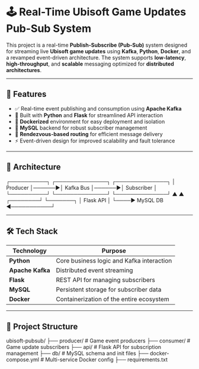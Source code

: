 # 🕹️ Real-Time Ubisoft Game Updates Pub-Sub System

This project is a real-time **Publish-Subscribe (Pub-Sub)** system designed for streaming live **Ubisoft game updates** using **Kafka**, **Python**, **Docker**, and a revamped event-driven architecture. The system supports **low-latency**, **high-throughput**, and **scalable** messaging optimized for **distributed architectures**.

---

## 🚀 Features

- ✅ Real-time event publishing and consumption using **Apache Kafka**
- 🐍 Built with **Python** and **Flask** for streamlined API interaction
- 🐳 **Dockerized** environment for easy deployment and isolation
- 💾 **MySQL** backend for robust subscriber management
- 🔀 **Rendezvous-based routing** for efficient message delivery
- ⚡ Event-driven design for improved scalability and fault tolerance

---

## 🧱 Architecture

 ┌──────────┐       ┌──────────────┐       ┌──────────────┐
 │ Producer │──────▶│   Kafka Bus  │──────▶│  Subscriber  │
 └──────────┘       └──────────────┘       └──────────────┘
                       ▲          ▲
              ┌────────┘          └───────┐
              │       Flask API           │
              └────▶ MySQL DB ◀───────────┘




---

## 🛠️ Tech Stack

| Technology     | Purpose                                      |
|----------------|----------------------------------------------|
| **Python**     | Core business logic and Kafka interaction   |
| **Apache Kafka** | Distributed event streaming               |
| **Flask**      | REST API for managing subscribers            |
| **MySQL**      | Persistent storage for subscriber data       |
| **Docker**     | Containerization of the entire ecosystem     |

---

## 📂 Project Structure

ubisoft-pubsub/
├── producer/             # Game event producers
├── consumer/             # Game update subscribers
├── api/                  # Flask API for subscription management
├── db/                   # MySQL schema and init files
├── docker-compose.yml    # Multi-service Docker config
├── requirements.txt
